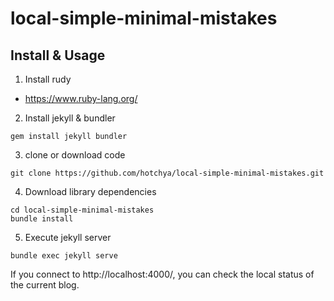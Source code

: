 # local-simple-minimal-mistakes

## Install & Usage

1. Install rudy

- https://www.ruby-lang.org/

2. Install jekyll & bundler

```
gem install jekyll bundler
```

3. clone or download code

```
git clone https://github.com/hotchya/local-simple-minimal-mistakes.git
```

4. Download library dependencies

```
cd local-simple-minimal-mistakes
bundle install
```

5. Execute jekyll server

```
bundle exec jekyll serve
```

If you connect to http://localhost:4000/, you can check the local status of the current blog.
